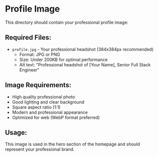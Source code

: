 # Profile Image

This directory should contain your professional profile image:

## Required Files:
- `profile.jpg` - Your professional headshot (384x384px recommended)
  - Format: JPG or PNG
  - Size: Under 200KB for optimal performance
  - Alt text: "Professional headshot of [Your Name], Senior Full Stack Engineer"

## Image Requirements:
- High quality professional photo
- Good lighting and clear background
- Square aspect ratio (1:1)
- Modern and professional appearance
- Optimized for web (WebP format preferred)

## Usage:
This image is used in the hero section of the homepage and should represent your professional brand.
